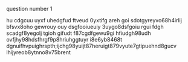 


question number 1

hu cdgcuu uyxf uhedgfud ftveud 0yxtifg areh goi sdotgyreyvo68h4irlij bfsvx8oho gewrouy ouy dsgfooiueuiy 3uygo8dsfgoiu rgui fdgh scadgf8yegolj tgioh gifudt f87cgdfgewu9gi hfiudgh98udh ovfjhy98hdsfhrgf9p8hriuhggtuyr i8e6yb8468t dgnuifhvpuighrspth;ijchg98yuijt87heruigt879vyute7gtipuehnd8gucv lhijyreob8ytnno8v75brent

